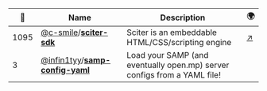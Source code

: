 |:star2: | Name | Description | 🌍|
|---|---|---|---|
|1095|[@c-smile](https://github.com/c-smile)/[**sciter-sdk**](https://github.com/c-smile/sciter-sdk)|Sciter is an embeddable HTML/CSS/scripting engine|[:arrow_upper_right:](http://sciter.com)|
|3|[@infin1tyy](https://github.com/infin1tyy)/[**samp-config-yaml**](https://github.com/infin1tyy/samp-config-yaml)|Load your SAMP (and eventually open.mp) server configs from a YAML file!||

